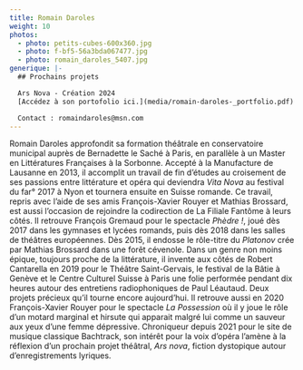 ```yaml
---
title: Romain Daroles
weight: 10
photos:
  - photo: petits-cubes-600x360.jpg
  - photo: f-bf5-56a3bda067477.jpg
  - photo: romain_daroles_5407.jpg
generique: |-
  ## Prochains projets

  Ars Nova - Création 2024 
  [A﻿ccédez à son portofolio ici.](media/romain-daroles-_portfolio.pdf)

  C﻿ontact : romaindaroles@msn.com
---
```

Romain Daroles approfondit sa formation théâtrale en conservatoire municipal auprès de Bernadette le Saché à Paris, en parallèle à un Master en Littératures Françaises à la Sorbonne. Accepté à la Manufacture de Lausanne en 2013, il accomplit un travail de fin d’études au croisement de ses passions entre littérature et opéra qui deviendra *Vita Nova* au festival du far° 2017 à Nyon et tournera ensuite en Suisse romande. Ce travail, repris avec l’aide de ses amis François-Xavier Rouyer et Mathias Brossard, est aussi l’occasion de rejoindre la codirection de La Filiale Fantôme à leurs côtés. Il retrouve François Gremaud pour le spectacle *Phèdre !*, joué dès 2017 dans les gymnases et lycées romands, puis dès 2018 dans les salles de théâtres européennes. Dès 2015, il endosse le rôle-titre du *Platonov* crée par Mathias Brossard dans une forêt cévenole. Dans un genre non moins épique, toujours proche de la littérature, il invente aux côtés de Robert Cantarella en 2019 pour le Théâtre Saint-Gervais, le festival de la Bâtie à Genève et le Centre Culturel Suisse à Paris une folie performée pendant dix heures autour des entretiens radiophoniques de Paul Léautaud. Deux projets précieux qu’il tourne encore aujourd’hui. Il retrouve aussi en 2020 François-Xavier Rouyer pour le spectacle *La Possession* où il y joue le rôle d’un motard marginal et hirsute qui apparait malgré lui comme un sauveur aux yeux d’une femme dépressive. Chroniqueur depuis 2021 pour le site de musique classique Bachtrack, son intérêt pour la voix d’opéra l’amène à la réflexion d’un prochain projet théâtral, *Ars* *nova*, fiction dystopique autour d’enregistrements lyriques.
